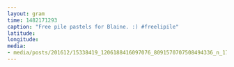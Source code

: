 ```yaml
---
layout: gram
time: 1482171293
caption: "Free pile pastels for Blaine. :) #freelipile"
latitude: 
longitude: 
media:
- media/posts/201612/15338419_1206188416097076_8091570707508494336_n_17857170829117884.jpg
---
```

